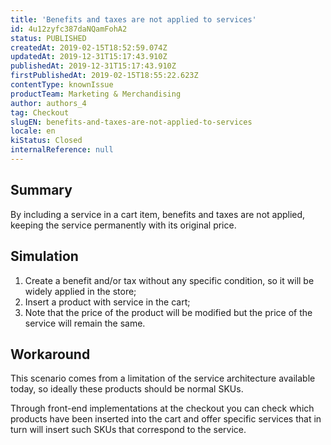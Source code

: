 ```yaml
---
title: 'Benefits and taxes are not applied to services'
id: 4u12zyfc387daNQamFohA2
status: PUBLISHED
createdAt: 2019-02-15T18:52:59.074Z
updatedAt: 2019-12-31T15:17:43.910Z
publishedAt: 2019-12-31T15:17:43.910Z
firstPublishedAt: 2019-02-15T18:55:22.623Z
contentType: knownIssue
productTeam: Marketing & Merchandising
author: authors_4
tag: Checkout
slugEN: benefits-and-taxes-are-not-applied-to-services
locale: en
kiStatus: Closed
internalReference: null
---
```


## Summary

By including a service in a cart item, benefits and taxes are not applied, keeping the service permanently with its original price.

## Simulation

1. Create a benefit and/or tax without any specific condition, so it will be widely applied in the store;
2. Insert a product with service in the cart;
3. Note that the price of the product will be modified but the price of the service will remain the same.

## Workaround

This scenario comes from a limitation of the service architecture available today, so ideally these products should be normal SKUs.

Through front-end implementations at the checkout you can check which products have been inserted into the cart and offer specific services that in turn will insert such SKUs that correspond to the service.

